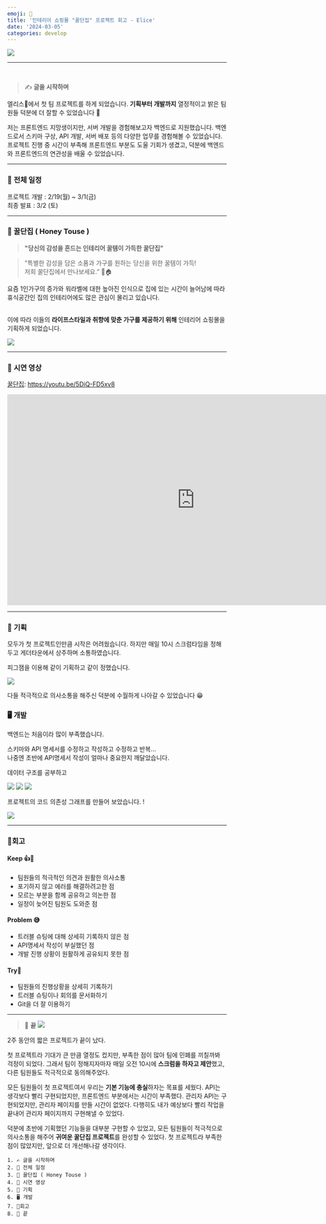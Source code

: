 ```yaml
---
emoji: 🐝
title: '인테리어 쇼핑몰 "꿀단집" 프로젝트 회고 - Elice'
date: '2024-03-05'
categories: develop
---
```


![](꿀단집.gif)

---

</br>

> ✍️ **글을 시작하며**

엘리스🐰에서 첫 팀 프로젝트를 하게 되었습니다. **기획부터 개발까지** 열정적이고 밝은 팀원들 덕분에 더 잘할 수 있었습니다 🫰

저는 프론트엔드 지망생이지만, 서버 개발을 경험해보고자 백엔드로 지원했습니다. 백엔드로서 스키마 구상, API 개발, 서버 배포 등의 다양한 업무를 경험해볼 수 있었습니다. 프로젝트 진행 중 시간이 부족해 프론트엔드 부분도 도울 기회가 생겼고, 덕분에 백엔드와 프론트엔드의 연관성을 배울 수 있었습니다.

---

### 📅 **전체 일정**

프로젝트 개발 : 2/19(월) ~ 3/1(금)</br>
최종 발표 : 3/2 (토)

---

### **👀 꿀단집 ( Honey Touse )**


> **"당신의 감성을 흔드는 인테리어 꿀템이 가득한 꿀단집"**

> "특별한 감성을 담은 소품과 가구를 원하는 당신을 위한 꿀템이 가득!<br>
> 저희 꿀단집에서 만나보세요.” 🍯🏠


  요즘 1인가구의 증가와 워라벨에 대한 높아진 인식으로 집에 있는 시간이 늘어남에 따라 휴식공간인 집의 인테리어에도 많은 관심이 몰리고 있습니다.
  
  </br>이에 따라 이들의 **라이프스타일과 취향에 맞춘 가구를 제공하기 위해** 인테리어 쇼핑몰을 기획하게 되었습니다.

![](페르소나.webp)

---

### 💫 **시연 영상**

[꿀단집](https://youtu.be/5DiQ-FD5xv8): https://youtu.be/5DiQ-FD5xv8

<iframe src="https://www.youtube.com/embed/5DiQ-FD5xv8" width="860" height="484" frameborder="0" allowfullscreen="true"></iframe>

---

### 🥸 **기획**

모두가 첫 프로젝트인만큼 시작은 어려웠습니다. 하지만
매일 10시 스크럼타임을 정해두고 게더타운에서 상주하며 소통하였습니다.

피그잼을 이용해 같이 기획하고 같이 정했습니다.

![](5.png)

다들 적극적으로 의사소통을 해주신 덕분에 수월하게 나아갈 수 있었습니다 😁

### 🖥️ **개발**

백엔드는 처음이라 많이 부족했습니다.

스키마와 API 명세서를 수정하고 작성하고 수정하고 반복...</br>
나중엔 초반에 API명세서 작성이 얼마나 중요한지 깨달았습니다.

데이터 구조를 공부하고

![](1.png)
![](2.png)
![](3.png)

프로젝트의 코드 의존성 그래프를 만들어 보았습니다. !

![](4.png)

---

### 🎈**회고**

#### Keep 👍💪

- 팀원들의 적극적인 의견과 원활한 의사소통
- 포기하지 않고 에러를 해결하려고한 점
- 모르는 부분을 함께 공유하고 의논한 점
- 일정이 늦어진 팀원도 도와준 점

#### Problem 😅

- 트러블 슈팅에 대해 상세히 기록하지 않은 점
- API명세서 작성이 부실했던 점
- 개발 진행 상황이 원활하게 공유되지 못한 점

#### Try💪

- 팀원들의 진행상황을 상세히 기록하기
- 트러블 슈팅이나 회의를 문서화하기
- Git을 더 잘 이용하기

---

> 🐯 **끝**
> ![](우수상.png)

2주 동안의 짧은 프로젝트가 끝이 났다.

첫 프로젝트라 기대가 큰 만큼 열정도 컸지만, 부족한 점이 많아 팀에 민폐를 끼칠까봐 걱정이 되었다. 그래서 팀이 정해지자마자 매일 오전 10시에 **스크럼을 하자고 제안**했고, 다른 팀원들도 적극적으로 동의해주었다.

모든 팀원들이 첫 프로젝트여서 우리는 **기본 기능에 충실**하자는 목표를 세웠다. API는 생각보다 빨리 구현되었지만, 프론트엔드 부분에서는 시간이 부족했다. 관리자 API는 구현되었지만, 관리자 페이지를 만들 시간이 없었다. 다행히도 내가 예상보다 빨리 작업을 끝내어 관리자 페이지까지 구현해낼 수 있었다.

덕분에 초반에 기획했던 기능들을 대부분 구현할 수 있었고, 모든 팀원들이 적극적으로 의사소통을 해주어 **귀여운 꿀단집 프로젝트**를 완성할 수 있었다. 첫 프로젝트라 부족한 점이 많았지만, 앞으로 더 개선해나갈 생각이다.

```toc
1. ✍️ 글을 시작하며
2. 📅 전체 일정
3. 👀 꿀단집 ( Honey Touse )
4. 💫 시연 영상
5. 🥸 기획
6. 🖥️ 개발
7. 🎈회고
8. 🐯 끝
```
